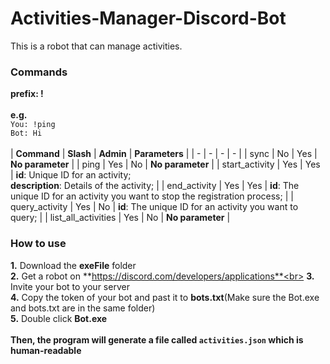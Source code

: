 # Activities-Manager-Discord-Bot
This is a robot that can manage activities.

### Commands

**prefix: !**<br><br>
**e.g.**<br>
`You: !ping`<br>
`Bot: Hi`<br>
<br>
| **Command** | **Slash** | **Admin** | **Parameters** |
| - | - | - | - |
| sync | No | Yes | **No parameter** |
| ping | Yes | No | **No parameter** |
| start_activity | Yes | Yes | **id**: Unique ID for an activity;<br>**description**: Details of the activity; |
| end_activity | Yes | Yes | **id**: The unique ID for an activity you want to stop the registration process; |
| query_activity | Yes | No | **id**: The unique ID for an activity you want to query; |
| list_all_activities | Yes | No | **No parameter** |

### How to use<br>
**1.** Download the **exeFile** folder<br>
**2.** Get a robot on **https://discord.com/developers/applications**<br>
**3.** Invite your bot to your server<br>
**4.** Copy the token of your bot and past it to **bots.txt**(Make sure the Bot.exe and bots.txt are in the same folder)<br>
**5.** Double click **Bot.exe**<br><br>
**Then, the program will generate a file called ` activities.json ` which is human-readable**
